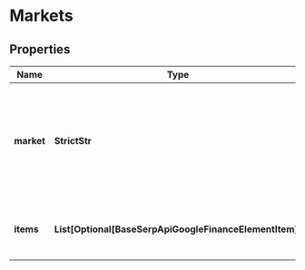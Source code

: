 # Markets


## Properties

| Name | Type | Description | Notes |
|------------ | ------------- | ------------- | -------------|
**market** | **StrictStr** | financial market identifier<br>possible values: US, Europe, Asia, Currencies, Crypto, Futures |[optional]|
**items** | **List[Optional[BaseSerpApiGoogleFinanceElementItem]]** | elements of search results found in SERP |[optional]|